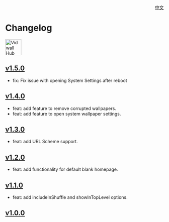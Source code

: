 <p align="right">
  <a href="./CHANGELOG.zh.md">中文</a>
</p>
<!--rehype:style=float: right; bottom: -36px; position: relative;-->

Changelog
===

<a target="_blank" href="https://github.com/jaywcjlove/vidwall-hub/releases/latest/" title="Vidwall Hub for macOS">
    <img alt="Vidwall Hub AppStore" src="https://jaywcjlove.github.io/sb/download/apple-download.svg" height="51">
</a>

## [v1.5.0](https://github.com/jaywcjlove/vidwall-hub/releases/tag/v1.5.0)

- fix: Fix issue with opening System Settings after reboot

## [v1.4.0](https://github.com/jaywcjlove/vidwall-hub/releases/tag/v1.4.0)

- feat: add feature to remove corrupted wallpapers.
- feat: add feature to open system wallpaper settings.

## [v1.3.0](https://github.com/jaywcjlove/vidwall-hub/releases/tag/v1.3.0)

- feat: add URL Scheme support.

## [v1.2.0](https://github.com/jaywcjlove/vidwall-hub/releases/tag/v1.2.0)

- feat: add functionality for default blank homepage.

## [v1.1.0](https://github.com/jaywcjlove/vidwall-hub/releases/tag/v1.1.0)

- feat: add includeInShuffle and showInTopLevel options.

## [v1.0.0](https://github.com/jaywcjlove/vidwall-hub/releases/tag/v1.0.0)